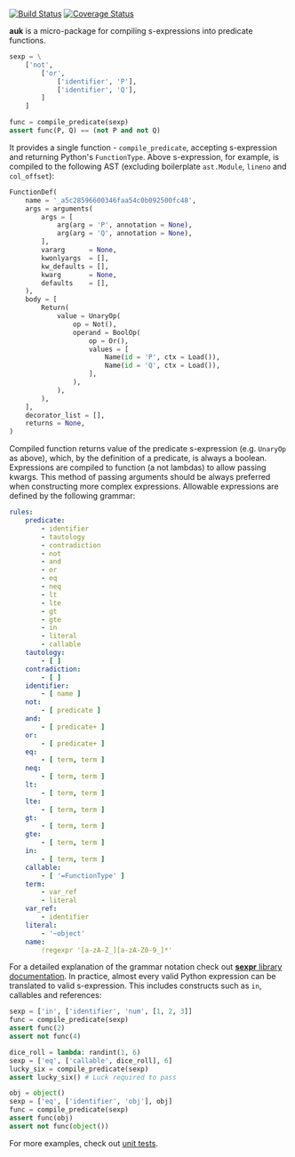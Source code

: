 [![Build Status](https://travis-ci.com/IwoHerka/auk.svg?branch=master)](https://travis-ci.com/IwoHerka/auk)
[![Coverage Status](https://coveralls.io/repos/github/IwoHerka/auk/badge.svg?branch=master)](https://coveralls.io/github/IwoHerka/auk?branch=master)

**auk** is a micro-package for compiling s-expressions into
predicate functions.

```python
sexp = \
    ['not',
        ['or',
            ['identifier', 'P'],
            ['identifier', 'Q'],
        ]
    ]

func = compile_predicate(sexp)
assert func(P, Q) == (not P and not Q)
```

It provides a single function - ``compile_predicate``, accepting s-expression and returning Python's `FunctionType`.
Above s-expression, for example, is compiled to the following AST (excluding boilerplate `ast.Module`, `lineno` and `col_offset`):

```python
FunctionDef(
    name = '_a5c28596600346faa54c0b092500fc48',
    args = arguments(
        args = [
            arg(arg = 'P', annotation = None),
            arg(arg = 'Q', annotation = None),
        ],
        vararg      = None,
        kwonlyargs  = [],
        kw_defaults = [],
        kwarg       = None,
        defaults    = [],
    ),
    body = [
        Return(
            value = UnaryOp(
                op = Not(),
                operand = BoolOp(
                    op = Or(),
                    values = [
                        Name(id = 'P', ctx = Load()),
                        Name(id = 'Q', ctx = Load()),
                    ],
                ),
            ),
        ),
    ],
    decorator_list = [],
    returns = None,
)
```

Compiled function returns value of the predicate s-expression (e.g. `UnaryOp` as above), which, by the definition of a predicate, is always a boolean. Expressions are compiled to function (a not lambdas) to allow passing kwargs. This method of passing arguments should be always preferred when constructing more complex expressions. Allowable expressions are defined by the following grammar:

```yaml
rules:
    predicate:
        - identifier
        - tautology
        - contradiction
        - not
        - and
        - or
        - eq
        - neq
        - lt
        - lte
        - gt
        - gte
        - in
        - literal
        - callable
    tautology:
        - [ ]
    contradiction:
        - [ ]
    identifier:
        - [ name ]
    not:
        - [ predicate ]
    and:
        - [ predicate+ ]
    or:
        - [ predicate+ ]
    eq:
        - [ term, term ]
    neq:
        - [ term, term ]
    lt:
        - [ term, term ]
    lte:
        - [ term, term ]
    gt:
        - [ term, term ]
    gte:
        - [ term, term ]
    in:
        - [ term, term ]
    callable:
        - [ '=FunctionType' ]
    term:
        - var_ref
        - literal
    var_ref:
        - identifier
    literal:
        - '~object'
    name:
        !regexpr '[a-zA-Z_][a-zA-Z0-9_]*'
```
For a detailed explanation of the grammar notation check out <a href="https://github.com/IwoHerka/sexpr">**sexpr**  library documentation</a>. In practice, almost every valid Python expression can be translated to valid s-expression. This includes
constructs such as `in`, callables and references:

```python
sexp = ['in', ['identifier', 'num', [1, 2, 3]]
func = compile_predicate(sexp)
assert func(2)
assert not func(4)

dice_roll = lambda: randint(1, 6)
sexp = ['eq', ['callable', dice_roll], 6]
lucky_six = compile_predicate(sexp)
assert lucky_six() # Luck required to pass

obj = object()
sexp = ['eq', ['identifier', 'obj'], obj]
func = compile_predicate(sexp)
assert func(obj)
assert not func(object())
 ```
 
 For more examples, check out <a href="https://github.com/IwoHerka/booldog/blob/master/tests/examples.py">unit tests</a>.
